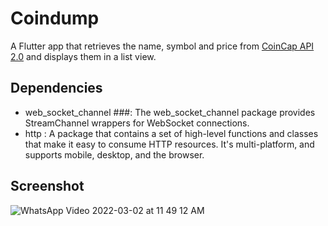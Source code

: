 # Coindump
A Flutter app that retrieves the name, symbol and price from [CoinCap API 2.0](https://docs.coincap.io/#89deffa0-ab03-4e0a-8d92-637a857d2c91) and displays them in a list view.

## Dependencies
- web_socket_channel ###: The web_socket_channel package provides StreamChannel wrappers for WebSocket connections.
- http : A package that contains a set of high-level functions and classes that make it easy to consume HTTP resources. It's multi-platform, and supports mobile, desktop, and the browser.

## Screenshot

![WhatsApp Video 2022-03-02 at 11 49 12 AM](https://user-images.githubusercontent.com/58082611/156421762-dcaed59e-ad96-4890-8a60-5273faac817a.gif)
